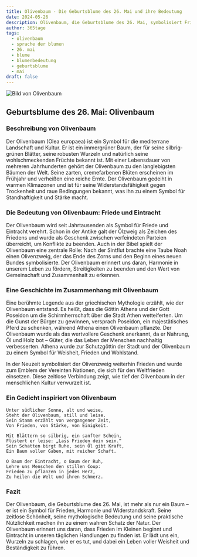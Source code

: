 ```yaml
---
title: Olivenbaum - Die Geburtsblume des 26. Mai und ihre Bedeutung
date: 2024-05-26
description: Olivenbaum, die Geburtsblume des 26. Mai, symbolisiert Friede und Eintracht. Erfahre mehr über ihre Geschichte, Bedeutung und Symbolik in der Sprache der Blumen.
author: 365tage
tags:
  - olivenbaum
  - sprache der blumen
  - 26. mai
  - blume
  - blumenbedeutung
  - geburtsblume
  - mai
draft: false
---
```


![Bild von Olivenbaum](https://cdn.pixabay.com/photo/2015/05/29/10/00/olives-789140_1280.jpg#center)

## Geburtsblume des 26. Mai: Olivenbaum

### Beschreibung von Olivenbaum

Der Olivenbaum (Olea europaea) ist ein Symbol für die mediterrane Landschaft und Kultur. Er ist ein immergrüner Baum, der für seine silbrig-grünen Blätter, seine robusten Wurzeln und natürlich seine wohlschmeckenden Früchte bekannt ist. Mit einer Lebensdauer von mehreren Jahrhunderten gehört der Olivenbaum zu den langlebigsten Bäumen der Welt. Seine zarten, cremefarbenen Blüten erscheinen im Frühjahr und verheißen eine reiche Ernte. Der Olivenbaum gedeiht in warmen Klimazonen und ist für seine Widerstandsfähigkeit gegen Trockenheit und raue Bedingungen bekannt, was ihn zu einem Symbol für Standhaftigkeit und Stärke macht.

### Die Bedeutung von Olivenbaum: Friede und Eintracht

Der Olivenbaum wird seit Jahrtausenden als Symbol für Friede und Eintracht verehrt. Schon in der Antike galt der Ölzweig als Zeichen des Friedens und wurde als Geschenk zwischen verfeindeten Parteien überreicht, um Konflikte zu beenden. Auch in der Bibel spielt der Olivenbaum eine zentrale Rolle: Nach der Sintflut brachte eine Taube Noah einen Olivenzweig, der das Ende des Zorns und den Beginn eines neuen Bundes symbolisierte. Der Olivenbaum erinnert uns daran, Harmonie in unserem Leben zu fördern, Streitigkeiten zu beenden und den Wert von Gemeinschaft und Zusammenhalt zu erkennen.

### Eine Geschichte im Zusammenhang mit Olivenbaum

Eine berühmte Legende aus der griechischen Mythologie erzählt, wie der Olivenbaum entstand. Es heißt, dass die Göttin Athena und der Gott Poseidon um die Schirmherrschaft über die Stadt Athen wetteiferten. Um die Gunst der Bürger zu gewinnen, versprach Poseidon, ein majestätisches Pferd zu schenken, während Athena einen Olivenbaum pflanzte. Der Olivenbaum wurde als das wertvollere Geschenk anerkannt, da er Nahrung, Öl und Holz bot – Güter, die das Leben der Menschen nachhaltig verbesserten. Athena wurde zur Schutzgöttin der Stadt und der Olivenbaum zu einem Symbol für Weisheit, Frieden und Wohlstand.

In der Neuzeit symbolisiert der Olivenzweig weiterhin Frieden und wurde zum Emblem der Vereinten Nationen, die sich für den Weltfrieden einsetzen. Diese zeitlose Verbindung zeigt, wie tief der Olivenbaum in der menschlichen Kultur verwurzelt ist.

### Ein Gedicht inspiriert von Olivenbaum

```
Unter südlicher Sonne, alt und weise,  
Steht der Olivenbaum, still und leise.  
Sein Stamm erzählt von vergangener Zeit,  
Von Frieden, von Stärke, von Einigkeit.  

Mit Blättern so silbrig, ein sanfter Schein,  
Flüstert er leise: „Lass Frieden dein sein.“  
Sein Schatten birgt Ruhe, sein Öl gibt Kraft,  
Ein Baum voller Gaben, mit reicher Schaft.  

O Baum der Eintracht, o Baum der Ruh,  
Lehre uns Menschen den stillen Coup:  
Frieden zu pflanzen in jedes Herz,  
Zu heilen die Welt und ihren Schmerz.  
```

### Fazit

Der Olivenbaum, die Geburtsblume des 26. Mai, ist mehr als nur ein Baum – er ist ein Symbol für Frieden, Harmonie und Widerstandskraft. Seine zeitlose Schönheit, seine mythologische Bedeutung und seine praktische Nützlichkeit machen ihn zu einem wahren Schatz der Natur. Der Olivenbaum erinnert uns daran, dass Frieden im Kleinen beginnt und Eintracht in unseren täglichen Handlungen zu finden ist. Er lädt uns ein, Wurzeln zu schlagen, wie er es tut, und dabei ein Leben voller Weisheit und Beständigkeit zu führen.